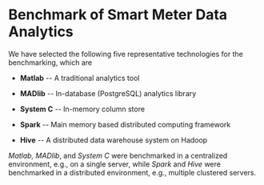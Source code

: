 Benchmark of Smart Meter Data Analytics
==============

We have selected the following five representative technologies for the benchmarking, which are

* **Matlab** -- A traditional analytics tool

* **MADlib** -- In-database (PostgreSQL) analytics library

* **System C** -- In-memory column store

* **Spark** -- Main memory based distributed computing framework

* **Hive** -- A distributed data warehouse system on Hadoop


*Matlab, MADlib*, and *System C* were benchmarked in a centralized environment, e.g., on a single server, while *Spark* and *Hive* were benchmarked in a distributed environment, e.g., multiple clustered servers.
